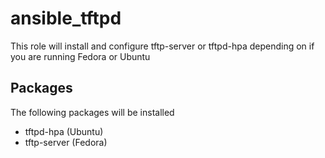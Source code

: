 # ansible_tftpd
This role will install and configure tftp-server or tftpd-hpa depending on if
you are running Fedora or Ubuntu

## Packages
The following packages will be installed
 * tftpd-hpa (Ubuntu)
 * tftp-server (Fedora)

